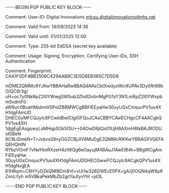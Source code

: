 -----BEGIN PGP PUBLIC KEY BLOCK-----


Comment: User-ID:	Digital Innovations <mlcsu.digitalinnovations@nhs.net>

Comment: Valid from:	14/09/2023 14:36

Comment: Valid until:	01/01/2025 12:00

Comment: Type:	255-bit EdDSA (secret key available)

Comment: Usage:	Signing, Encryption, Certifying User-IDs, SSH Authentication

Comment: Fingerprint:	CAA1F0DF4BB2506C429AAB9C3D5D6EB385C7D5D8


mDMEZQMMcRYJKwYBBAHaRw8BAQdARsCbtXwdyoWcl4UPAv3Dy0Rr89bO/QC6r3g/
uH+oc7y0NkRpZ2l0YWwgSW5ub3ZhdGlvbnMgPG1sY3N1LmRpZ2l0YWxpbm5vdmF0
aW9uc0BuaHMubmV0PoiZBBMWCgBBFiEEyqHw30uyUGxCmqucPV1us4XH1dgFAmUD
DHECGyMFCQJyIc8FCwkIBwICIgIGFQoJCAsCBBYCAwECHgcCF4AACgkQPV1us4XH
1djgEgEAsguwyLsMHqpSGk5l3U++04OwD6jIQs01UjH8AXmH8tkBAJRODUot0BeN
8C9LiDmkN+T+JxbvsS8nyOGZCBjJIV8MuDgEZQMMcRIKKwYBBAGXVQEFAQEHQHIN
RYbzVOmF7vNeYknRXzeH4zIWQg6eOayujM4BAuJ1AwEIB4h+BBgWCgAmFiEEyqHw
30uyUGxCmqucPV1us4XH1dgFAmUDDHECGwwFCQJyIc8ACgkQPV1us4XH1dgNvgEA
61HRqm+C6HYyDZkQNfBDm8VI+vUl1w326DWEcE0PX+gA/j0OQN4qW6p6ZxnLi1yh
m5VBkaPekMbZb2gcYaJtyvYH
=jd3L


-----END PGP PUBLIC KEY BLOCK-----
